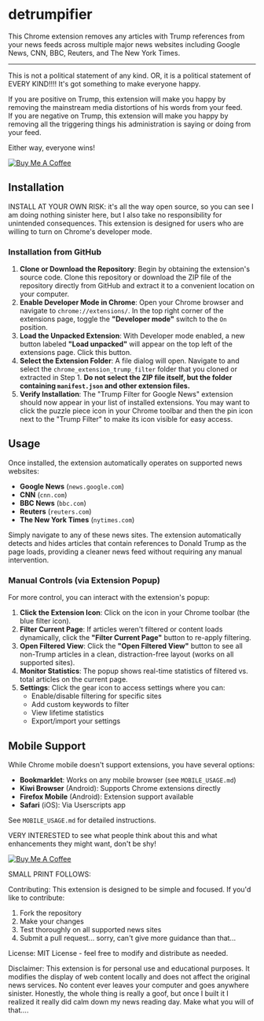 # detrumpifier
This Chrome extension removes any articles with Trump references from your news feeds across multiple major news websites including Google News, CNN, BBC, Reuters, and The New York Times.
****

This is not a political statement of any kind.  OR, it is a political statement of EVERY KIND!!!!  It's got something to make everyone happy.  

If you are positive on Trump, this extension will make you happy by removing the mainstream media distortions of his words from your feed.  
If you are negative on Trump, this extension will make you happy by removing all the triggering things his administration is saying or doing from your feed.  

Either way, everyone wins!  

[![Buy Me A Coffee](https://img.shields.io/badge/Buy%20Me%20A%20Coffee-ffdd00?style=for-the-badge&logo=buy-me-a-coffee&logoColor=black )](https://coff.ee/detrumpifier )

## Installation

INSTALL AT YOUR OWN RISK:  it's all the way open source, so you can see I am doing nothing sinister here, but I also take no responsibility for unintended consequences.  This extension is designed for users who are willing to turn on Chrome's developer mode.  

### Installation from GitHub

1.  **Clone or Download the Repository**: Begin by obtaining the extension's source code. Clone this repository or download the ZIP file of the repository directly from GitHub and extract it to a convenient location on your computer.
2.  **Enable Developer Mode in Chrome**: Open your Chrome browser and navigate to `chrome://extensions/`. In the top right corner of the extensions page, toggle the **"Developer mode"** switch to the `On` position.
3.  **Load the Unpacked Extension**: With Developer mode enabled, a new button labeled **"Load unpacked"** will appear on the top left of the extensions page. Click this button.
4.  **Select the Extension Folder**: A file dialog will open. Navigate to and select the `chrome_extension_trump_filter` folder that you cloned or extracted in Step 1. **Do not select the ZIP file itself, but the folder containing `manifest.json` and other extension files.**
5.  **Verify Installation**: The "Trump Filter for Google News" extension should now appear in your list of installed extensions. You may want to click the puzzle piece icon in your Chrome toolbar and then the pin icon next to the "Trump Filter" to make its icon visible for easy access.

## Usage

Once installed, the extension automatically operates on supported news websites:
- **Google News** (`news.google.com`)
- **CNN** (`cnn.com`)
- **BBC News** (`bbc.com`)
- **Reuters** (`reuters.com`)
- **The New York Times** (`nytimes.com`)

Simply navigate to any of these news sites. The extension automatically detects and hides articles that contain references to Donald Trump as the page loads, providing a cleaner news feed without requiring any manual intervention.

### Manual Controls (via Extension Popup)

For more control, you can interact with the extension's popup:

1.  **Click the Extension Icon**: Click on the icon in your Chrome toolbar (the blue filter icon).
2.  **Filter Current Page**: If articles weren't filtered or content loads dynamically, click the **"Filter Current Page"** button to re-apply filtering.
3.  **Open Filtered View**: Click the **"Open Filtered View"** button to see all non-Trump articles in a clean, distraction-free layout (works on all supported sites).
4.  **Monitor Statistics**: The popup shows real-time statistics of filtered vs. total articles on the current page.
5.  **Settings**: Click the gear icon to access settings where you can:
    - Enable/disable filtering for specific sites
    - Add custom keywords to filter
    - View lifetime statistics
    - Export/import your settings


## Mobile Support

While Chrome mobile doesn't support extensions, you have several options:

- **Bookmarklet**: Works on any mobile browser (see `MOBILE_USAGE.md`)
- **Kiwi Browser** (Android): Supports Chrome extensions directly
- **Firefox Mobile** (Android): Extension support available
- **Safari** (iOS): Via Userscripts app

See `MOBILE_USAGE.md` for detailed instructions.

VERY INTERESTED to see what people think about this and what enhancements they might want, don't be shy!   


[![Buy Me A Coffee](https://img.shields.io/badge/Buy%20Me%20A%20Coffee-ffdd00?style=for-the-badge&logo=buy-me-a-coffee&logoColor=black )](https://coff.ee/detrumpifier )

SMALL PRINT FOLLOWS:  

Contributing:  This extension is designed to be simple and focused. If you'd like to contribute:
  1. Fork the repository
  2. Make your changes
  3. Test thoroughly on all supported news sites
  4. Submit a pull request... sorry, can't give more guidance than that... 

License: MIT License - feel free to modify and distribute as needed.

Disclaimer:  This extension is for personal use and educational purposes. It modifies the display of web content locally and does not affect the original news services.  No content ever leaves your computer and goes anywhere sinister.  Honestly, the whole thing is really a goof, but once I built it I realized it really did calm down my news reading day.  Make what you will of that....
